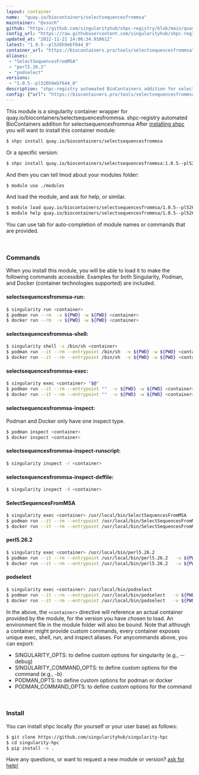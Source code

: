 ```yaml
---
layout: container
name:  "quay.io/biocontainers/selectsequencesfrommsa"
maintainer: "@vsoch"
github: "https://github.com/singularityhub/shpc-registry/blob/main/quay.io/biocontainers/selectsequencesfrommsa/container.yaml"
config_url: "https://raw.githubusercontent.com/singularityhub/shpc-registry/main/quay.io/biocontainers/selectsequencesfrommsa/container.yaml"
updated_at: "2022-11-21 14:06:34.910612"
latest: "1.0.5--pl526h9ebf644_0"
container_url: "https://biocontainers.pro/tools/selectsequencesfrommsa"
aliases:
 - "SelectSequencesFromMSA"
 - "perl5.26.2"
 - "podselect"
versions:
 - "1.0.5--pl526h9ebf644_0"
description: "shpc-registry automated BioContainers addition for selectsequencesfrommsa"
config: {"url": "https://biocontainers.pro/tools/selectsequencesfrommsa", "maintainer": "@vsoch", "description": "shpc-registry automated BioContainers addition for selectsequencesfrommsa", "latest": {"1.0.5--pl526h9ebf644_0": "sha256:1bcab6c04adbfc83aa1134b66b458a2acc039001eace61068ca843437fd92d13"}, "tags": {"1.0.5--pl526h9ebf644_0": "sha256:1bcab6c04adbfc83aa1134b66b458a2acc039001eace61068ca843437fd92d13"}, "docker": "quay.io/biocontainers/selectsequencesfrommsa", "aliases": {"SelectSequencesFromMSA": "/usr/local/bin/SelectSequencesFromMSA", "perl5.26.2": "/usr/local/bin/perl5.26.2", "podselect": "/usr/local/bin/podselect"}}
---
```


This module is a singularity container wrapper for quay.io/biocontainers/selectsequencesfrommsa.
shpc-registry automated BioContainers addition for selectsequencesfrommsa
After [installing shpc](#install) you will want to install this container module:


```bash
$ shpc install quay.io/biocontainers/selectsequencesfrommsa
```

Or a specific version:

```bash
$ shpc install quay.io/biocontainers/selectsequencesfrommsa:1.0.5--pl526h9ebf644_0
```

And then you can tell lmod about your modules folder:

```bash
$ module use ./modules
```

And load the module, and ask for help, or similar.

```bash
$ module load quay.io/biocontainers/selectsequencesfrommsa/1.0.5--pl526h9ebf644_0
$ module help quay.io/biocontainers/selectsequencesfrommsa/1.0.5--pl526h9ebf644_0
```

You can use tab for auto-completion of module names or commands that are provided.

<br>

### Commands

When you install this module, you will be able to load it to make the following commands accessible.
Examples for both Singularity, Podman, and Docker (container technologies supported) are included.

#### selectsequencesfrommsa-run:

```bash
$ singularity run <container>
$ podman run --rm  -v ${PWD} -w ${PWD} <container>
$ docker run --rm  -v ${PWD} -w ${PWD} <container>
```

#### selectsequencesfrommsa-shell:

```bash
$ singularity shell -s /bin/sh <container>
$ podman run --it --rm --entrypoint /bin/sh  -v ${PWD} -w ${PWD} <container>
$ docker run --it --rm --entrypoint /bin/sh  -v ${PWD} -w ${PWD} <container>
```

#### selectsequencesfrommsa-exec:

```bash
$ singularity exec <container> "$@"
$ podman run --it --rm --entrypoint ""  -v ${PWD} -w ${PWD} <container> "$@"
$ docker run --it --rm --entrypoint ""  -v ${PWD} -w ${PWD} <container> "$@"
```

#### selectsequencesfrommsa-inspect:

Podman and Docker only have one inspect type.

```bash
$ podman inspect <container>
$ docker inspect <container>
```

#### selectsequencesfrommsa-inspect-runscript:

```bash
$ singularity inspect -r <container>
```

#### selectsequencesfrommsa-inspect-deffile:

```bash
$ singularity inspect -d <container>
```


#### SelectSequencesFromMSA

```bash
$ singularity exec <container> /usr/local/bin/SelectSequencesFromMSA
$ podman run --it --rm --entrypoint /usr/local/bin/SelectSequencesFromMSA   -v ${PWD} -w ${PWD} <container> -c " $@"
$ docker run --it --rm --entrypoint /usr/local/bin/SelectSequencesFromMSA   -v ${PWD} -w ${PWD} <container> -c " $@"
```


#### perl5.26.2

```bash
$ singularity exec <container> /usr/local/bin/perl5.26.2
$ podman run --it --rm --entrypoint /usr/local/bin/perl5.26.2   -v ${PWD} -w ${PWD} <container> -c " $@"
$ docker run --it --rm --entrypoint /usr/local/bin/perl5.26.2   -v ${PWD} -w ${PWD} <container> -c " $@"
```


#### podselect

```bash
$ singularity exec <container> /usr/local/bin/podselect
$ podman run --it --rm --entrypoint /usr/local/bin/podselect   -v ${PWD} -w ${PWD} <container> -c " $@"
$ docker run --it --rm --entrypoint /usr/local/bin/podselect   -v ${PWD} -w ${PWD} <container> -c " $@"
```



In the above, the `<container>` directive will reference an actual container provided
by the module, for the version you have chosen to load. An environment file in the
module folder will also be bound. Note that although a container
might provide custom commands, every container exposes unique exec, shell, run, and
inspect aliases. For anycommands above, you can export:

 - SINGULARITY_OPTS: to define custom options for singularity (e.g., --debug)
 - SINGULARITY_COMMAND_OPTS: to define custom options for the command (e.g., -b)
 - PODMAN_OPTS: to define custom options for podman or docker
 - PODMAN_COMMAND_OPTS: to define custom options for the command

<br>

### Install

You can install shpc locally (for yourself or your user base) as follows:

```bash
$ git clone https://github.com/singularityhub/singularity-hpc
$ cd singularity-hpc
$ pip install -e .
```

Have any questions, or want to request a new module or version? [ask for help!](https://github.com/singularityhub/singularity-hpc/issues)